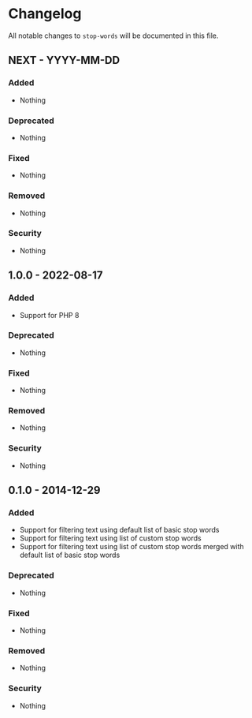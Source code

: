 # Changelog

All notable changes to `stop-words` will be documented in this file.

## NEXT - YYYY-MM-DD

### Added

- Nothing

### Deprecated

- Nothing

### Fixed

- Nothing

### Removed

- Nothing

### Security

- Nothing

## 1.0.0 - 2022-08-17

### Added

- Support for PHP 8

### Deprecated

- Nothing

### Fixed

- Nothing

### Removed

- Nothing

### Security

- Nothing

## 0.1.0 - 2014-12-29

### Added

- Support for filtering text using default list of basic stop words
- Support for filtering text using list of custom stop words
- Support for filtering text using list of custom stop words merged with default list of basic stop words

### Deprecated

- Nothing

### Fixed

- Nothing

### Removed

- Nothing

### Security

- Nothing
